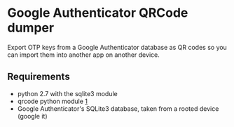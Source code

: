 Google Authenticator QRCode dumper
==================================

Export OTP keys from a Google Authenticator database as QR codes so you can import them into another app on another device.

Requirements
------------

 * python 2.7 with the sqlite3 module
 * qrcode python module [1]
 * Google Authenticator's SQLite3 database, taken from a rooted device (google it)
 
 
 
 [1]: https://pypi.python.org/pypi/qrcode
